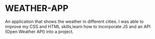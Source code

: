 # WEATHER-APP
An application that shows the weather in different cities.
I was able to improve my CSS and HTML skills,learn how to incorporate JS and an API (Open Weather API) into a project.
